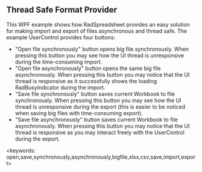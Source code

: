 ## Thread Safe Format Provider ##

This WPF example shows how RadSpreadsheet provides an easy solution for making import and export of files asynchronous and thread safe.
The example UserControl provides four buttons:
 - "Open file synchronously" button opens big file synchronously. When pressing this button you may see how the UI thread is unresponsive during the time-consuming import.
 - "Open file asynchronously" button opens the same big file asynchronously. When pressing this button you may notice that the UI thread is responsive as it successfully shows the loading RadBusyIndicator during the import.
 - "Save file synchronously" button saves current Workbook to file synchronously. When pressing this button you may see how the UI thread is unresponsive during the export (this is easier to be noticed when saving big files with time-consuming export).
 - "Save file asynchronously" button saves current Workbook to file asynchronously. When pressing this button you may notice that the UI thread is responsive as you may interact freely with the UserControl during the export.

 <keywords: open,save,synchronously,asynchronously,bigfile,xlsx,csv,save,import,export>